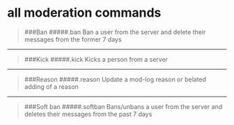 # all moderation commands

>###Ban
>#####.ban
>Ban a user from the server and delete their messages from the former 7 days

___
>###Kick
>#####.kick
>Kicks a person from a server

___
>###Reason
>#####.reason
>Update a mod-log reason or belated adding of a reason

___
>###Soft ban
>#####.softban
>Bans/unbans a user from the server and deletes their messages from the past 7 days
